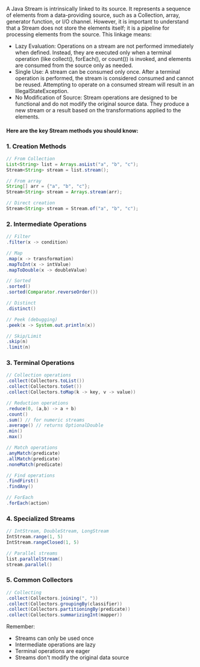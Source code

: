 
A Java Stream is intrinsically linked to its source. It represents a sequence of elements from a data-providing source, such as a Collection, array, generator function, or I/O channel.
However, it is important to understand that a Stream does not store the elements itself; it is a pipeline for processing elements from the source. This linkage means: 
- Lazy Evaluation:
    Operations on a stream are not performed immediately when defined. Instead, they are executed only when a terminal operation (like collect(), forEach(), or count()) is invoked, and elements are consumed from the source only as needed.
- Single Use:
    A stream can be consumed only once. After a terminal operation is performed, the stream is considered consumed and cannot be reused. Attempting to operate on a consumed stream will result in an IllegalStateException.
- No Modification of Source:
    Stream operations are designed to be functional and do not modify the original source data. They produce a new stream or a result based on the transformations applied to the elements.



#### Here are the key Stream methods you should know:

### 1. Creation Methods
```java
// From Collection
List<String> list = Arrays.asList("a", "b", "c");
Stream<String> stream = list.stream();

// From array
String[] arr = {"a", "b", "c"};
Stream<String> stream = Arrays.stream(arr);

// Direct creation
Stream<String> stream = Stream.of("a", "b", "c");
```

### 2. Intermediate Operations
```java
// Filter
.filter(x -> condition)

// Map
.map(x -> transformation)
.mapToInt(x -> intValue)
.mapToDouble(x -> doubleValue)

// Sorted
.sorted()
.sorted(Comparator.reverseOrder())

// Distinct
.distinct()

// Peek (debugging)
.peek(x -> System.out.println(x))

// Skip/Limit
.skip(n)
.limit(n)
```

### 3. Terminal Operations
```java
// Collection operations
.collect(Collectors.toList())
.collect(Collectors.toSet())
.collect(Collectors.toMap(k -> key, v -> value))

// Reduction operations
.reduce(0, (a,b) -> a + b)
.count()
.sum() // for numeric streams
.average() // returns OptionalDouble
.min()
.max()

// Match operations
.anyMatch(predicate)
.allMatch(predicate)
.noneMatch(predicate)

// Find operations
.findFirst()
.findAny()

// ForEach
.forEach(action)
```

### 4. Specialized Streams
```java
// IntStream, DoubleStream, LongStream
IntStream.range(1, 5)
IntStream.rangeClosed(1, 5)

// Parallel streams
list.parallelStream()
stream.parallel()
```

### 5. Common Collectors
```java
// Collecting
.collect(Collectors.joining(", "))
.collect(Collectors.groupingBy(classifier))
.collect(Collectors.partitioningBy(predicate))
.collect(Collectors.summarizingInt(mapper))
```

Remember:
- Streams can only be used once
- Intermediate operations are lazy
- Terminal operations are eager
- Streams don't modify the original data source